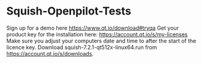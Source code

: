 # Squish-Openpilot-Tests
Sign up for a demo here https://www.qt.io/download#tryqa
Get your product key for the installation here: https://account.qt.io/s/my-licenses
Make sure you adjust your computers date and time to after the start of the licence key.
Download squish-7.2.1-qt512x-linux64.run from https://account.qt.io/s/downloads. 
